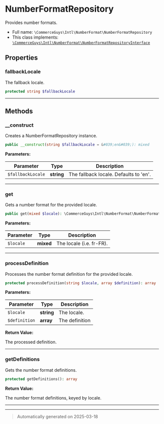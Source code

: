 
# NumberFormatRepository

Provides number formats.



* Full name: `\CommerceGuys\Intl\NumberFormat\NumberFormatRepository`
* This class implements:
[`\CommerceGuys\Intl\NumberFormat\NumberFormatRepositoryInterface`](./NumberFormatRepositoryInterface.md)



## Properties


### fallbackLocale

The fallback locale.

```php
protected string $fallbackLocale
```






***

## Methods


### __construct

Creates a NumberFormatRepository instance.

```php
public __construct(string $fallbackLocale = &#039;en&#039;): mixed
```








**Parameters:**

| Parameter | Type | Description |
|-----------|------|-------------|
| `$fallbackLocale` | **string** | The fallback locale. Defaults to &#039;en&#039;. |





***

### get

Gets a number format for the provided locale.

```php
public get(mixed $locale): \CommerceGuys\Intl\NumberFormat\NumberFormat
```








**Parameters:**

| Parameter | Type | Description |
|-----------|------|-------------|
| `$locale` | **mixed** | The locale (i.e. fr-FR). |





***

### processDefinition

Processes the number format definition for the provided locale.

```php
protected processDefinition(string $locale, array $definition): array
```








**Parameters:**

| Parameter | Type | Description |
|-----------|------|-------------|
| `$locale` | **string** | The locale. |
| `$definition` | **array** | The definition |


**Return Value:**

The processed definition.




***

### getDefinitions

Gets the number format definitions.

```php
protected getDefinitions(): array
```









**Return Value:**


The number format definitions, keyed by locale.




***


***
> Automatically generated on 2025-03-18
